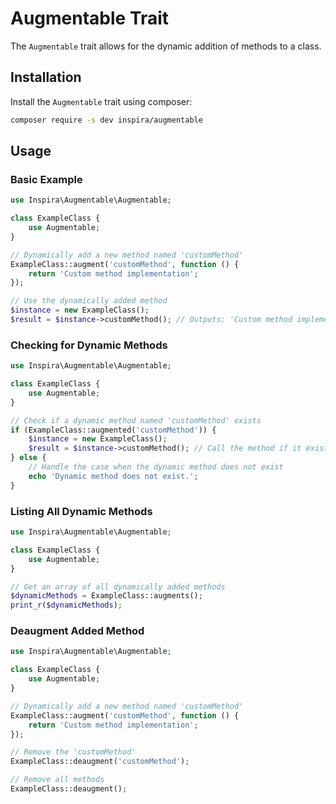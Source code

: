# Augmentable Trait

The `Augmentable` trait allows for the dynamic addition of methods to a class.

## Installation

Install the `Augmentable` trait using composer:

```bash
composer require -s dev inspira/augmentable
```

## Usage

### Basic Example

```php
use Inspira\Augmentable\Augmentable;

class ExampleClass {
    use Augmentable;
}

// Dynamically add a new method named 'customMethod'
ExampleClass::augment('customMethod', function () {
    return 'Custom method implementation';
});

// Use the dynamically added method
$instance = new ExampleClass();
$result = $instance->customMethod(); // Outputs: 'Custom method implementation'
```

### Checking for Dynamic Methods

```php
use Inspira\Augmentable\Augmentable;

class ExampleClass {
    use Augmentable;
}

// Check if a dynamic method named 'customMethod' exists
if (ExampleClass::augmented('customMethod')) {
    $instance = new ExampleClass();
    $result = $instance->customMethod(); // Call the method if it exists
} else {
    // Handle the case when the dynamic method does not exist
    echo 'Dynamic method does not exist.';
}
```

### Listing All Dynamic Methods

```php
use Inspira\Augmentable\Augmentable;

class ExampleClass {
    use Augmentable;
}

// Get an array of all dynamically added methods
$dynamicMethods = ExampleClass::augments();
print_r($dynamicMethods);
```

### Deaugment Added Method

```php
use Inspira\Augmentable\Augmentable;

class ExampleClass {
    use Augmentable;
}

// Dynamically add a new method named 'customMethod'
ExampleClass::augment('customMethod', function () {
    return 'Custom method implementation';
});

// Remove the 'customMethod'
ExampleClass::deaugment('customMethod');

// Remove all methods
ExampleClass::deaugment();
```
